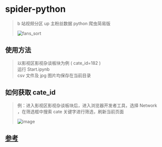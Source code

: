 # spider-python

> b 站视频分区 up 主粉丝数据 python 爬虫简易版
> 
> ![fans_sort](https://user-images.githubusercontent.com/62893492/149872138-f54f4836-29da-4624-8dd9-3f13d4e3ab0e.jpg)

## 使用方法
> 以影视区影视杂谈板块为例 ( cate_id=182 )  
> 运行 Start.ipynb  
> csv 文件及 jpg 图片均保存在当前目录

## 如何获取 cate_id
> 例：进入影视区影视杂谈板块后，进入浏览器开发者工具，选择 Network ，在筛选框中搜索 cate 关键字进行筛选，刷新当前页面  
> 
> ![image](https://user-images.githubusercontent.com/62893492/149608507-ac7f226f-9313-4c1d-a434-04092fb4cd63.png)

## [参考](https://blog.csdn.net/shine4869/article/details/111407476)
